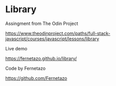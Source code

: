# Library

Assingment from The Odin Project

https://www.theodinproject.com/paths/full-stack-javascript/courses/javascript/lessons/library


Live demo

https://fernetazo.github.io/library/


Code by Fernetazo

https://github.com/Fernetazo
